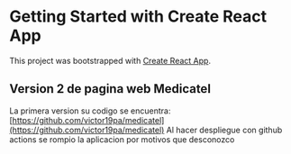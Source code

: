 # Getting Started with Create React App

This project was bootstrapped with [Create React App](https://github.com/facebook/create-react-app).

## Version 2 de pagina web Medicatel

La primera version su codigo se encuentra: [https://github.com/victor19pa/medicatel](https://github.com/victor19pa/medicatel)
Al hacer despliegue con github actions se rompio la aplicacion por motivos que desconozco
